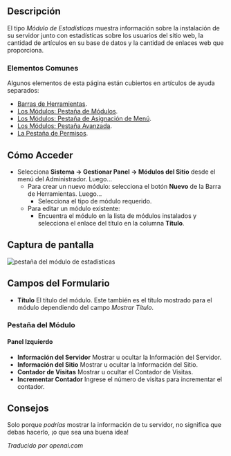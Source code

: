 <!-- Filename: Help4.x:Site_Modules:_Statistics  / Display title: Modules : Statistiques -->

## Descripción

El tipo *Módulo de Estadísticas* muestra información sobre la instalación de su servidor junto con estadísticas sobre los usuarios del sitio web, la cantidad de artículos en su base de datos y la cantidad de enlaces web que proporciona.

### Elementos Comunes

Algunos elementos de esta página están cubiertos en artículos de ayuda separados:

* [Barras de Herramientas](jdocmanual?article=help/common-elements/toolbars).
* [Los Módulos: Pestaña de Módulos](jdocmanual?article=help/modules/modules-module-tab).
* [Los Módulos: Pestaña de Asignación de Menú](jdocmanual?article=help/modules/modules-menu-assignment-tab).
* [Los Módulos: Pestaña Avanzada](jdocmanual?article=help/modules/modules-advanced-tab).
* [La Pestaña de Permisos](jdocmanual?article=help/common-elements/edit-permissions).

## Cómo Acceder

- Selecciona **Sistema → Gestionar Panel → Módulos del Sitio** desde el
  menú del Administrador. Luego...
  - Para crear un nuevo módulo: selecciona el botón **Nuevo** de la Barra de Herramientas. Luego...
    - Selecciona el tipo de módulo requerido.
  - Para editar un módulo existente:
    - Encuentra el módulo en la lista de módulos instalados y selecciona el
      enlace del título en la columna **Título**.

## Captura de pantalla

![pestaña del módulo de estadísticas](../../../es/images/modules-site/modules-statistics-module-tab.png)

## Campos del Formulario

- **Título** El título del módulo. Este también es el título mostrado
  para el módulo dependiendo del campo *Mostrar Título*.

### Pestaña del Módulo

#### Panel Izquierdo

- **Información del Servidor** Mostrar u ocultar la Información del Servidor.
- **Información del Sitio** Mostrar u ocultar la Información del Sitio.
- **Contador de Visitas** Mostrar u ocultar el Contador de Visitas.
- **Incrementar Contador** Ingrese el número de visitas para incrementar el contador.

## Consejos

Solo porque *podrías* mostrar la información de tu servidor, no significa
que debas hacerlo, ¡o que sea una buena idea!

*Traducido por openai.com*

